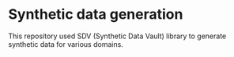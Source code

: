 # Synthetic data generation
This repository used SDV (Synthetic Data Vault) library to generate synthetic data for various domains.
